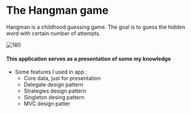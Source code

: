 # The Hangman game
 Hangman is a childhood guessing game. The goal is to guess the hidden word with certain number of attempts.
 
![180](https://user-images.githubusercontent.com/25123606/82113424-43e0a980-9756-11ea-869a-657db0d0cd5a.png)                   


#### This application serves as a presentation of some my knowledge

- Some features I used in app :
  - Core data, just for presentation
  - Delegate design pattern
  - Strategies design pattern
  - Singleton desing pattern
  - MVC design patter
